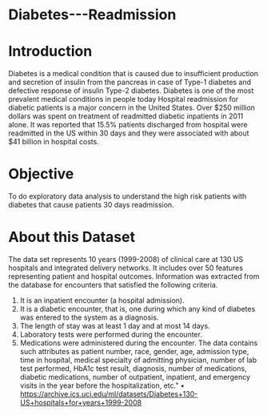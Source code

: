 # Diabetes---Readmission


# Introduction
   Diabetes is a medical condition that is caused due to insufficient production and secretion of insulin from the pancreas in case of Type-1 diabetes and defective response of insulin Type-2 diabetes. Diabetes is one of the most prevalent medical conditions in people today Hospital readmission for diabetic patients is a major concern in the United States. Over $250 million dollars was spent on treatment of readmitted diabetic inpatients in 2011 alone. It was reported that 15.5% patients discharged from hospital were readmitted in the US within 30 days and they were associated with about $41 billion in hospital costs.

# Objective
   To do exploratory data analysis to understand the high risk patients with diabetes that cause patients 30 days readmission.

# About this Dataset
  The data set represents 10 years (1999-2008) of clinical care at 130 US hospitals and integrated delivery networks. It includes over 50 features representing patient and hospital outcomes. Information was extracted from the database for encounters that satisfied the following criteria.
1.	It is an inpatient encounter (a hospital admission).
2.	It is a diabetic encounter, that is, one during which any kind of diabetes was entered to the system as a diagnosis.
3.	The length of stay was at least 1 day and at most 14 days.
4.	Laboratory tests were performed during the encounter.
5.	Medications were administered during the encounter.
The data contains such attributes as patient number, race, gender, age, admission type, time in hospital, medical specialty of admitting physician, number of lab test performed, HbA1c test result, diagnosis, number of medications, diabetic medications, number of outpatient, inpatient, and emergency visits in the year before the hospitalization, etc."
•	https://archive.ics.uci.edu/ml/datasets/Diabetes+130-US+hospitals+for+years+1999-2008

